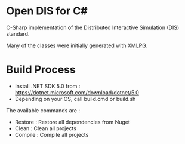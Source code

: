 # Open DIS for C#

C-Sharp implementation of the Distributed Interactive Simulation (DIS) standard.

Many of the classes were initially generated with [XMLPG](http://github.com/open-dis/xmlpg).

# Build Process

- Install .NET SDK 5.0 from : https://dotnet.microsoft.com/download/dotnet/5.0
- Depending on your OS, call build.cmd or build.sh

The available commands are :
- Restore : Restore all dependencies from Nuget
- Clean : Clean all projects
- Compile : Compile all projects
